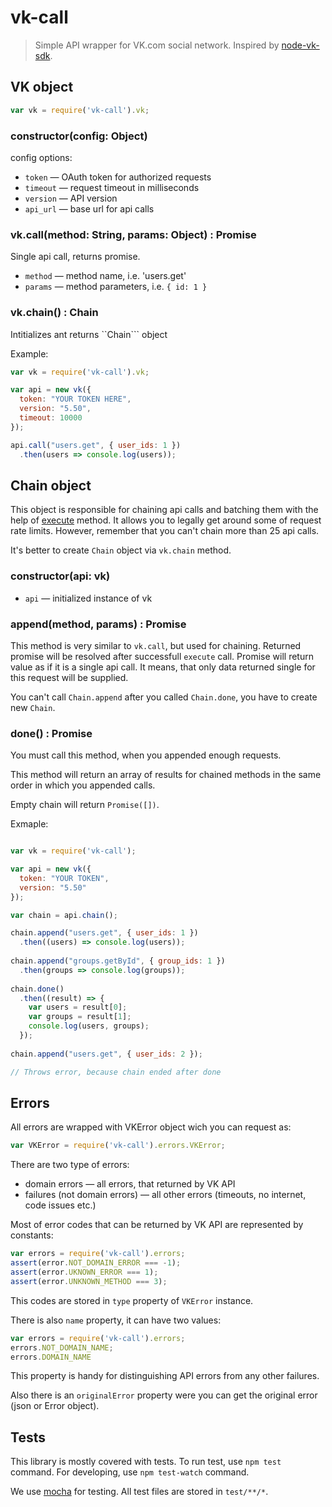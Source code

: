 # vk-call

> Simple API wrapper for VK.com social network.
> Inspired by [node-vk-sdk](https://github.com/gavr-pavel/node-vk-sdk).

## VK object

```javascript
var vk = require('vk-call').vk;
```

### constructor(config: Object)

config options: 
* ```token``` — OAuth token for authorized requests
* ```timeout``` — request timeout in milliseconds
* ```version``` — API version
* ```api_url``` — base url for api calls

### vk.call(method: String, params: Object) : Promise

Single api call, returns promise.

* ```method``` — method name, i.e. 'users.get'
* ```params``` — method parameters, i.e. ```{ id: 1 }```

### vk.chain() : Chain

Intitializes ant returns ``Chain``` object

Example:
```javascript
var vk = require('vk-call').vk;

var api = new vk({
  token: "YOUR TOKEN HERE",
  version: "5.50",
  timeout: 10000
});

api.call("users.get", { user_ids: 1 })
  .then(users => console.log(users));

```

## Chain object

This object is responsible for chaining api calls and batching them with the help of 
[execute](https://vk.com/dev/execute) method. It allows you to legally get around some of request rate limits.
However, remember that you can't chain more than 25 api calls.

It's better to create ```Chain``` object via ```vk.chain``` method. 

### constructor(api: vk)
* ```api``` — initialized instance of vk

### append(method, params) : Promise

This method is very similar to ```vk.call```, but used for chaining.
Returned promise will be resolved after successfull ```execute``` call. 
Promise will return value as if it is a single api call. 
It means, that only data returned single for this request will be supplied.

You can't call ```Chain.append``` after you called ```Chain.done```, you have to create new ```Chain```.

### done() : Promise

You must call this method, when you appended enough requests.

This method will return an array of results for chained methods in the same order in which you appended calls.

Empty chain will return ```Promise([])```.

Exmaple: 
```javascript

var vk = require('vk-call');

var api = new vk({
  token: "YOUR TOKEN",
  version: "5.50"
});

var chain = api.chain();

chain.append("users.get", { user_ids: 1 })
  .then((users) => console.log(users));
  
chain.append("groups.getById", { group_ids: 1 })
  .then(groups => console.log(groups));
  
chain.done()
  .then((result) => {
    var users = result[0];
    var groups = result[1];
    console.log(users, groups);
  });
  
chain.append("users.get", { user_ids: 2 });

// Throws error, because chain ended after done

```

## Errors

All errors are wrapped with VKError object wich you can request as:
```javascript
var VKError = require('vk-call').errors.VKError;
```

There are two type of errors:
* domain errors — all errors, that returned by VK API
* failures (not domain errors) — all other errors (timeouts, no internet, code issues etc.)

Most of error codes that can be returned by VK API are represented by constants:
```javascript
var errors = require('vk-call').errors;
assert(error.NOT_DOMAIN_ERROR === -1);
assert(error.UKNOWN_ERROR === 1);
assert(error.UNKNOWN_METHOD === 3);
```
This codes are stored in ```type``` property of ```VKError``` instance.

There is also ```name``` property, it can have two values:
```javascript
var errors = require('vk-call').errors;
errors.NOT_DOMAIN_NAME;
errors.DOMAIN_NAME
```
This property is handy for distinguishing API errors from any other failures.

Also there is an ```originalError``` property were you can get the original error (json or Error object).

## Tests

This library is mostly covered with tests. To run test, use ```npm test``` command.
For developing, use ```npm test-watch``` command.

We use [mocha](https://github.com/mochajs/mocha) for testing. All test files are stored in ```test/**/*```.
